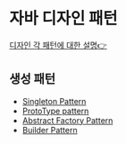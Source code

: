 # 자바 디자인 패턴

[디자인 각 패턴에 대한 설명👉](https://lsj8367.github.io/tags/#designpattern)

## 생성 패턴

- [Singleton Pattern]()
- [ProtoType pattern](https://github.com/lsj8367/DesignPattern/blob/master/src/prototype/prototype.md)
- [Abstract Factory Pattern](https://github.com/lsj8367/DesignPattern/blob/master/src/abstractFactory/%EC%B6%94%EC%83%81%ED%8C%A9%ED%86%A0%EB%A6%AC.md)
- [Builder Pattern](https://github.com/lsj8367/DesignPattern/blob/master/src/builder/builder.md)